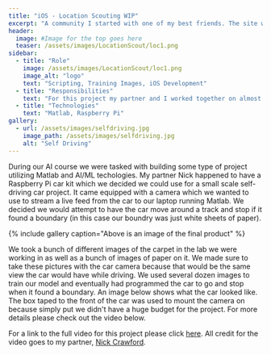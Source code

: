 ```yaml
---
title: "iOS - Location Scouting WIP"
excerpt: "A community I started with one of my best friends. The site was built from scratch, same goes with the forums."
header:
  image: #Image for the top goes here
  teaser: /assets/images/LocationScout/loc1.png
sidebar:
  - title: "Role"
    image: /assets/images/LocationScout/loc1.png
    image_alt: "logo"
    text: "Scripting, Training Images, iOS Development"
  - title: "Responsibilities"
    text: "For this project my partner and I worked together on almost all tasks. This included gathering the images for training, training the model, and programming the car to actually drive/stop."
  - title: "Technologies"
    text: "Matlab, Raspberry Pi"
gallery:
  - url: /assets/images/selfdriving.jpg
    image_path: /assets/images/selfdriving.jpg
    alt: "Self Driving"
---
```


During our AI course we were tasked with building some type of project utilizing Matlab and AI/ML techologies. My partner Nick happened to have a Raspberry Pi car kit which we decided we could use for a small scale self-driving car project. It came equipped with a camera which we wanted to use to stream a live feed from the car to our laptop running Matlab. We decided we would attempt to have the car move around a track and stop if it found a boundary (in this case our boundry was just white sheets of paper).

{% include gallery caption="Above is an image of the final product" %}

We took a bunch of different images of the carpet in the lab we were working in as well as a bunch of images of paper on it. We made sure to take these pictures with the car camera because that would be the same view the car would have while driving. We used several dozen images to train our model and eventually had programmed the car to go and stop when it found a boundary. An image below shows what the car looked like. The box taped to the front of the car was used to mount the camera on because simply put we didn't have a huge budget for the project. For more details please check out the video below.

For a link to the full video for this project please click [here](https://www.youtube.com/watch?v=KHnYkcCm28w). All credit for the video goes to my partner, [Nick Crawford](https://www.linkedin.com/in/nickdcrawford/).
